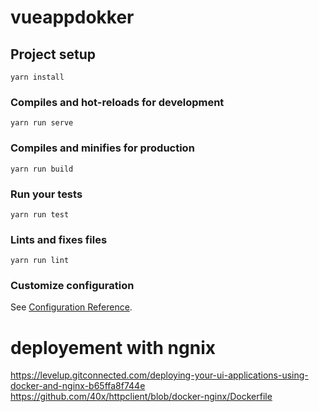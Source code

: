 # vueappdokker

## Project setup

```
yarn install
```

### Compiles and hot-reloads for development

```
yarn run serve
```

### Compiles and minifies for production

```
yarn run build
```

### Run your tests

```
yarn run test
```

### Lints and fixes files

```
yarn run lint
```

### Customize configuration

See [Configuration Reference](https://cli.vuejs.org/config/).

# deployement with ngnix

https://levelup.gitconnected.com/deploying-your-ui-applications-using-docker-and-nginx-b65ffa8f744e
https://github.com/40x/httpclient/blob/docker-nginx/Dockerfile
